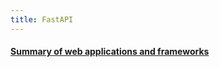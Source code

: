 ```yaml
---
title: FastAPI
---
```



####  [Summary of web applications and frameworks](https://dujm.github.io/ds_fastapi/web-applications-frameworks-sum)&nbsp;  
